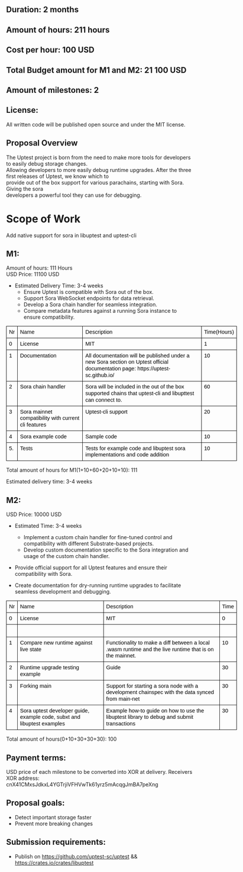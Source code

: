 

## Duration: 2 months
## Amount of hours: 211 hours
## Cost per hour: 100 USD
## Total Budget amount for M1 and M2: 21 100 USD
## Amount of milestones: 2
## License:
All written code will be published open source and under the MIT license. 

## Proposal Overview
The Uptest project is born from the need to make more tools for developers to easily debug storage changes.   
Allowing developers to more easily debug runtime upgrades. After the three first releases of Uptest, we know which to    
provide out of the box support for various parachains, starting with Sora. Giving the sora    
developers a powerful tool they can use for debugging.  

# Scope of Work    
Add native support for sora in libuptest and uptest-cli   


## M1:  
Amount of hours: 111 Hours   
USD Price: 11100 USD      
-   Estimated Delivery Time: 3-4 weeks
    -   Ensure Uptest is compatible with Sora out of the box.
    -   Support Sora WebSocket endpoints for data retrieval.
    -   Develop a Sora chain handler for seamless integration.
    -   Compare metadata features against a running Sora instance to ensure compatibility.

<table style="border:none;border-collapse:collapse;table-layout:fixed;width:468pt"><colgroup><col><col><col><col></colgroup><tbody><tr style="height:0pt"><td style="border-left:solid #000000 1pt;border-right:solid #000000 1pt;border-bottom:solid #000000 1pt;border-top:solid #000000 1pt;vertical-align:top;padding:5pt 5pt 5pt 5pt;overflow:hidden;overflow-wrap:break-word;"><p dir="ltr" style="line-height:1.2;margin-top:0pt;margin-bottom:0pt;"><span style="font-size: 11pt; font-family: Arial, sans-serif; color: rgb(0, 0, 0); font-variant-numeric: normal; font-variant-east-asian: normal; font-variant-alternates: normal; font-variant-position: normal; vertical-align: baseline; white-space-collapse: preserve;">Nr</span></p></td><td style="border-left:solid #000000 1pt;border-right:solid #000000 1pt;border-bottom:solid #000000 1pt;border-top:solid #000000 1pt;vertical-align:top;padding:5pt 5pt 5pt 5pt;overflow:hidden;overflow-wrap:break-word;"><p dir="ltr" style="line-height:1.2;margin-top:0pt;margin-bottom:0pt;"><span style="font-size: 11pt; font-family: Arial, sans-serif; color: rgb(0, 0, 0); font-variant-numeric: normal; font-variant-east-asian: normal; font-variant-alternates: normal; font-variant-position: normal; vertical-align: baseline; white-space-collapse: preserve;">Name</span></p></td><td style="border-left:solid #000000 1pt;border-right:solid #000000 1pt;border-bottom:solid #000000 1pt;border-top:solid #000000 1pt;vertical-align:top;padding:5pt 5pt 5pt 5pt;overflow:hidden;overflow-wrap:break-word;"><p dir="ltr" style="line-height:1.2;margin-top:0pt;margin-bottom:0pt;"><span style="font-size: 11pt; font-family: Arial, sans-serif; color: rgb(0, 0, 0); font-variant-numeric: normal; font-variant-east-asian: normal; font-variant-alternates: normal; font-variant-position: normal; vertical-align: baseline; white-space-collapse: preserve;">Description</span></p></td><td style="border-left:solid #000000 1pt;border-right:solid #000000 1pt;border-bottom:solid #000000 1pt;border-top:solid #000000 1pt;vertical-align:top;padding:5pt 5pt 5pt 5pt;overflow:hidden;overflow-wrap:break-word;"><p dir="ltr" style="line-height:1.2;margin-top:0pt;margin-bottom:0pt;"><span style="font-size: 11pt; font-family: Arial, sans-serif; color: rgb(0, 0, 0); font-variant-numeric: normal; font-variant-east-asian: normal; font-variant-alternates: normal; font-variant-position: normal; vertical-align: baseline; white-space-collapse: preserve;">Time(Hours)</span></p></td></tr><tr style="height:0pt"><td style="border-left:solid #000000 1pt;border-right:solid #000000 1pt;border-bottom:solid #000000 1pt;border-top:solid #000000 1pt;vertical-align:top;padding:5pt 5pt 5pt 5pt;overflow:hidden;overflow-wrap:break-word;"><p dir="ltr" style="line-height:1.2;margin-top:0pt;margin-bottom:0pt;"><span style="font-size: 11pt; font-family: Arial, sans-serif; color: rgb(0, 0, 0); font-variant-numeric: normal; font-variant-east-asian: normal; font-variant-alternates: normal; font-variant-position: normal; vertical-align: baseline; white-space-collapse: preserve;">0</span></p></td><td style="border-left:solid #000000 1pt;border-right:solid #000000 1pt;border-bottom:solid #000000 1pt;border-top:solid #000000 1pt;vertical-align:top;padding:5pt 5pt 5pt 5pt;overflow:hidden;overflow-wrap:break-word;"><p dir="ltr" style="line-height:1.2;margin-top:0pt;margin-bottom:0pt;"><span style="font-size: 11pt; font-family: Arial, sans-serif; color: rgb(0, 0, 0); font-variant-numeric: normal; font-variant-east-asian: normal; font-variant-alternates: normal; font-variant-position: normal; vertical-align: baseline; white-space-collapse: preserve;">License</span></p></td><td style="border-left:solid #000000 1pt;border-right:solid #000000 1pt;border-bottom:solid #000000 1pt;border-top:solid #000000 1pt;vertical-align:top;padding:5pt 5pt 5pt 5pt;overflow:hidden;overflow-wrap:break-word;"><p dir="ltr" style="line-height:1.2;margin-top:0pt;margin-bottom:0pt;"><span style="font-size: 11pt; font-family: Arial, sans-serif; color: rgb(0, 0, 0); font-variant-numeric: normal; font-variant-east-asian: normal; font-variant-alternates: normal; font-variant-position: normal; vertical-align: baseline; white-space-collapse: preserve;">MIT</span></p></td><td style="border-left:solid #000000 1pt;border-right:solid #000000 1pt;border-bottom:solid #000000 1pt;border-top:solid #000000 1pt;vertical-align:top;padding:5pt 5pt 5pt 5pt;overflow:hidden;overflow-wrap:break-word;"><p dir="ltr" style="line-height:1.2;margin-top:0pt;margin-bottom:0pt;"><span style="font-size: 11pt; font-family: Arial, sans-serif; color: rgb(0, 0, 0); font-variant-numeric: normal; font-variant-east-asian: normal; font-variant-alternates: normal; font-variant-position: normal; vertical-align: baseline; white-space-collapse: preserve;">1</span></p></td></tr><tr style="height:0pt"><td style="border-left:solid #000000 1pt;border-right:solid #000000 1pt;border-bottom:solid #000000 1pt;border-top:solid #000000 1pt;vertical-align:top;padding:5pt 5pt 5pt 5pt;overflow:hidden;overflow-wrap:break-word;"><p dir="ltr" style="line-height:1.2;margin-top:0pt;margin-bottom:0pt;"><span style="font-size: 11pt; font-family: Arial, sans-serif; color: rgb(0, 0, 0); font-variant-numeric: normal; font-variant-east-asian: normal; font-variant-alternates: normal; font-variant-position: normal; vertical-align: baseline; white-space-collapse: preserve;">1</span></p></td><td style="border-left:solid #000000 1pt;border-right:solid #000000 1pt;border-bottom:solid #000000 1pt;border-top:solid #000000 1pt;vertical-align:top;padding:5pt 5pt 5pt 5pt;overflow:hidden;overflow-wrap:break-word;"><p dir="ltr" style="line-height:1.2;margin-top:0pt;margin-bottom:0pt;"><span style="font-size: 11pt; font-family: Arial, sans-serif; color: rgb(0, 0, 0); font-variant-numeric: normal; font-variant-east-asian: normal; font-variant-alternates: normal; font-variant-position: normal; vertical-align: baseline; white-space-collapse: preserve;">Documentation</span></p></td><td style="border-left:solid #000000 1pt;border-right:solid #000000 1pt;border-bottom:solid #000000 1pt;border-top:solid #000000 1pt;vertical-align:top;padding:5pt 5pt 5pt 5pt;overflow:hidden;overflow-wrap:break-word;"><p dir="ltr" style="line-height:1.2;margin-top:0pt;margin-bottom:0pt;"><span style="font-size: 11pt; font-family: Arial, sans-serif; color: rgb(0, 0, 0); font-variant-numeric: normal; font-variant-east-asian: normal; font-variant-alternates: normal; font-variant-position: normal; vertical-align: baseline; white-space-collapse: preserve;">All documentation will be published under a new Sora section on Uptest official documentation page: https://uptest-sc.github.io/</span></p></td><td style="border-left:solid #000000 1pt;border-right:solid #000000 1pt;border-bottom:solid #000000 1pt;border-top:solid #000000 1pt;vertical-align:top;padding:5pt 5pt 5pt 5pt;overflow:hidden;overflow-wrap:break-word;"><p dir="ltr" style="line-height:1.2;margin-top:0pt;margin-bottom:0pt;"><span style="font-size: 11pt; font-family: Arial, sans-serif; color: rgb(0, 0, 0); font-variant-numeric: normal; font-variant-east-asian: normal; font-variant-alternates: normal; font-variant-position: normal; vertical-align: baseline; white-space-collapse: preserve;">10</span></p></td></tr><tr style="height:0pt"><td style="border-left:solid #000000 1pt;border-right:solid #000000 1pt;border-bottom:solid #000000 1pt;border-top:solid #000000 1pt;vertical-align:top;padding:5pt 5pt 5pt 5pt;overflow:hidden;overflow-wrap:break-word;"><p dir="ltr" style="line-height:1.2;margin-top:0pt;margin-bottom:0pt;"><span style="font-size: 11pt; font-family: Arial, sans-serif; color: rgb(0, 0, 0); font-variant-numeric: normal; font-variant-east-asian: normal; font-variant-alternates: normal; font-variant-position: normal; vertical-align: baseline; white-space-collapse: preserve;">2</span></p></td><td style="border-left:solid #000000 1pt;border-right:solid #000000 1pt;border-bottom:solid #000000 1pt;border-top:solid #000000 1pt;vertical-align:top;padding:5pt 5pt 5pt 5pt;overflow:hidden;overflow-wrap:break-word;"><p dir="ltr" style="line-height:1.2;margin-top:0pt;margin-bottom:0pt;"><span style="font-size: 11pt; font-family: Arial, sans-serif; color: rgb(0, 0, 0); font-variant-numeric: normal; font-variant-east-asian: normal; font-variant-alternates: normal; font-variant-position: normal; vertical-align: baseline; white-space-collapse: preserve;">Sora chain handler</span></p></td><td style="border-left:solid #000000 1pt;border-right:solid #000000 1pt;border-bottom:solid #000000 1pt;border-top:solid #000000 1pt;vertical-align:top;padding:5pt 5pt 5pt 5pt;overflow:hidden;overflow-wrap:break-word;"><p dir="ltr" style="line-height:1.2;margin-top:0pt;margin-bottom:0pt;"><span style="font-size: 11pt; font-family: Arial, sans-serif; color: rgb(0, 0, 0); font-variant-numeric: normal; font-variant-east-asian: normal; font-variant-alternates: normal; font-variant-position: normal; vertical-align: baseline; white-space-collapse: preserve;">Sora will be included in the out of the box supported chains that uptest-cli and libupttest can connect to.</span></p></td><td style="border-left:solid #000000 1pt;border-right:solid #000000 1pt;border-bottom:solid #000000 1pt;border-top:solid #000000 1pt;vertical-align:top;padding:5pt 5pt 5pt 5pt;overflow:hidden;overflow-wrap:break-word;"><p dir="ltr" style="line-height:1.2;margin-top:0pt;margin-bottom:0pt;"><span style="font-size: 11pt; font-family: Arial, sans-serif; color: rgb(0, 0, 0); font-variant-numeric: normal; font-variant-east-asian: normal; font-variant-alternates: normal; font-variant-position: normal; vertical-align: baseline; white-space-collapse: preserve;">60</span></p></td></tr><tr style="height:0pt"><td style="border-left:solid #000000 1pt;border-right:solid #000000 1pt;border-bottom:solid #000000 1pt;border-top:solid #000000 1pt;vertical-align:top;padding:5pt 5pt 5pt 5pt;overflow:hidden;overflow-wrap:break-word;"><p dir="ltr" style="line-height:1.2;margin-top:0pt;margin-bottom:0pt;"><span style="font-size: 11pt; font-family: Arial, sans-serif; color: rgb(0, 0, 0); font-variant-numeric: normal; font-variant-east-asian: normal; font-variant-alternates: normal; font-variant-position: normal; vertical-align: baseline; white-space-collapse: preserve;">3</span></p></td><td style="border-left:solid #000000 1pt;border-right:solid #000000 1pt;border-bottom:solid #000000 1pt;border-top:solid #000000 1pt;vertical-align:top;padding:5pt 5pt 5pt 5pt;overflow:hidden;overflow-wrap:break-word;"><p dir="ltr" style="line-height:1.2;margin-top:0pt;margin-bottom:0pt;"><span style="font-size: 11pt; font-family: Arial, sans-serif; color: rgb(0, 0, 0); font-variant-numeric: normal; font-variant-east-asian: normal; font-variant-alternates: normal; font-variant-position: normal; vertical-align: baseline; white-space-collapse: preserve;">Sora mainnet compatibility with current cli features</span></p></td><td style="border-left:solid #000000 1pt;border-right:solid #000000 1pt;border-bottom:solid #000000 1pt;border-top:solid #000000 1pt;vertical-align:top;padding:5pt 5pt 5pt 5pt;overflow:hidden;overflow-wrap:break-word;"><p dir="ltr" style="line-height:1.2;margin-top:0pt;margin-bottom:0pt;"><span style="font-size: 11pt; font-family: Arial, sans-serif; color: rgb(0, 0, 0); font-variant-numeric: normal; font-variant-east-asian: normal; font-variant-alternates: normal; font-variant-position: normal; vertical-align: baseline; white-space-collapse: preserve;">Uptest-cli support</span></p></td><td style="border-left:solid #000000 1pt;border-right:solid #000000 1pt;border-bottom:solid #000000 1pt;border-top:solid #000000 1pt;vertical-align:top;padding:5pt 5pt 5pt 5pt;overflow:hidden;overflow-wrap:break-word;"><p dir="ltr" style="line-height:1.2;margin-top:0pt;margin-bottom:0pt;"><span style="font-size: 11pt; font-family: Arial, sans-serif; color: rgb(0, 0, 0); font-variant-numeric: normal; font-variant-east-asian: normal; font-variant-alternates: normal; font-variant-position: normal; vertical-align: baseline; white-space-collapse: preserve;">20</span></p></td></tr><tr style="height:0pt"><td style="border-left:solid #000000 1pt;border-right:solid #000000 1pt;border-bottom:solid #000000 1pt;border-top:solid #000000 1pt;vertical-align:top;padding:5pt 5pt 5pt 5pt;overflow:hidden;overflow-wrap:break-word;"><p dir="ltr" style="line-height:1.2;margin-top:0pt;margin-bottom:0pt;"><span style="font-size: 11pt; font-family: Arial, sans-serif; color: rgb(0, 0, 0); font-variant-numeric: normal; font-variant-east-asian: normal; font-variant-alternates: normal; font-variant-position: normal; vertical-align: baseline; white-space-collapse: preserve;">4</span></p></td><td style="border-left:solid #000000 1pt;border-right:solid #000000 1pt;border-bottom:solid #000000 1pt;border-top:solid #000000 1pt;vertical-align:top;padding:5pt 5pt 5pt 5pt;overflow:hidden;overflow-wrap:break-word;"><p dir="ltr" style="line-height:1.2;margin-top:0pt;margin-bottom:0pt;"><span style="font-size: 11pt; font-family: Arial, sans-serif; color: rgb(0, 0, 0); font-variant-numeric: normal; font-variant-east-asian: normal; font-variant-alternates: normal; font-variant-position: normal; vertical-align: baseline; white-space-collapse: preserve;">Sora example code</span></p></td><td style="border-left:solid #000000 1pt;border-right:solid #000000 1pt;border-bottom:solid #000000 1pt;border-top:solid #000000 1pt;vertical-align:top;padding:5pt 5pt 5pt 5pt;overflow:hidden;overflow-wrap:break-word;"><p dir="ltr" style="line-height:1.2;margin-top:0pt;margin-bottom:0pt;"><span style="font-size: 11pt; font-family: Arial, sans-serif; color: rgb(0, 0, 0); font-variant-numeric: normal; font-variant-east-asian: normal; font-variant-alternates: normal; font-variant-position: normal; vertical-align: baseline; white-space-collapse: preserve;">Sample code</span></p></td><td style="border-left:solid #000000 1pt;border-right:solid #000000 1pt;border-bottom:solid #000000 1pt;border-top:solid #000000 1pt;vertical-align:top;padding:5pt 5pt 5pt 5pt;overflow:hidden;overflow-wrap:break-word;"><p dir="ltr" style="line-height:1.2;margin-top:0pt;margin-bottom:0pt;"><span style="font-size: 11pt; font-family: Arial, sans-serif; color: rgb(0, 0, 0); font-variant-numeric: normal; font-variant-east-asian: normal; font-variant-alternates: normal; font-variant-position: normal; vertical-align: baseline; white-space-collapse: preserve;">10</span></p></td></tr><tr style="height:0pt"><td style="border-left:solid #000000 1pt;border-right:solid #000000 1pt;border-bottom:solid #000000 1pt;border-top:solid #000000 1pt;vertical-align:top;padding:5pt 5pt 5pt 5pt;overflow:hidden;overflow-wrap:break-word;"><p dir="ltr" style="line-height:1.2;margin-top:0pt;margin-bottom:0pt;"><span style="font-size: 11pt; font-family: Arial, sans-serif; color: rgb(0, 0, 0); font-variant-numeric: normal; font-variant-east-asian: normal; font-variant-alternates: normal; font-variant-position: normal; vertical-align: baseline; white-space-collapse: preserve;">5.</span></p></td><td style="border-left:solid #000000 1pt;border-right:solid #000000 1pt;border-bottom:solid #000000 1pt;border-top:solid #000000 1pt;vertical-align:top;padding:5pt 5pt 5pt 5pt;overflow:hidden;overflow-wrap:break-word;"><p dir="ltr" style="line-height:1.2;margin-top:0pt;margin-bottom:0pt;"><span style="font-size: 11pt; font-family: Arial, sans-serif; color: rgb(0, 0, 0); font-variant-numeric: normal; font-variant-east-asian: normal; font-variant-alternates: normal; font-variant-position: normal; vertical-align: baseline; white-space-collapse: preserve;">Tests</span></p></td><td style="border-left:solid #000000 1pt;border-right:solid #000000 1pt;border-bottom:solid #000000 1pt;border-top:solid #000000 1pt;vertical-align:top;padding:5pt 5pt 5pt 5pt;overflow:hidden;overflow-wrap:break-word;"><p dir="ltr" style="line-height:1.2;margin-top:0pt;margin-bottom:0pt;"><span style="font-size: 11pt; font-family: Arial, sans-serif; color: rgb(0, 0, 0); font-variant-numeric: normal; font-variant-east-asian: normal; font-variant-alternates: normal; font-variant-position: normal; vertical-align: baseline; white-space-collapse: preserve;">Tests for example code and libuptest sora implementations and code addition</span></p></td><td style="border-left:solid #000000 1pt;border-right:solid #000000 1pt;border-bottom:solid #000000 1pt;border-top:solid #000000 1pt;vertical-align:top;padding:5pt 5pt 5pt 5pt;overflow:hidden;overflow-wrap:break-word;"><p dir="ltr" style="line-height:1.2;margin-top:0pt;margin-bottom:0pt;"><span style="font-size: 11pt; font-family: Arial, sans-serif; color: rgb(0, 0, 0); font-variant-numeric: normal; font-variant-east-asian: normal; font-variant-alternates: normal; font-variant-position: normal; vertical-align: baseline; white-space-collapse: preserve;">10</span></p></td></tr></tbody></table>

Total amount of hours for M1(1+10+60+20+10+10): 111

Estimated delivery time: 3-4 weeks

## M2:  
USD Price: 10000 USD 
-   Estimated Time: 3-4 weeks

    -   Implement a custom chain handler for fine-tuned control and compatibility with different Substrate-based projects.
    -   Develop custom documentation specific to the Sora integration and usage of the custom chain handler.
-   Provide official support for all Uptest features and ensure their compatibility with Sora.
-   Create documentation for dry-running runtime upgrades to facilitate seamless development and debugging.

<table style="border:none;border-collapse:collapse;table-layout:fixed;width:468pt"><colgroup><col><col><col><col></colgroup><tbody><tr style="height:0pt"><td style="border-left:solid #000000 1pt;border-right:solid #000000 1pt;border-bottom:solid #000000 1pt;border-top:solid #000000 1pt;vertical-align:top;padding:5pt 5pt 5pt 5pt;overflow:hidden;overflow-wrap:break-word;"><p dir="ltr" style="line-height:1.2;margin-top:0pt;margin-bottom:0pt;"><span style="font-size: 11pt; font-family: Arial, sans-serif; color: rgb(0, 0, 0); font-variant-numeric: normal; font-variant-east-asian: normal; font-variant-alternates: normal; font-variant-position: normal; vertical-align: baseline; white-space-collapse: preserve;">Nr</span></p></td><td style="border-left:solid #000000 1pt;border-right:solid #000000 1pt;border-bottom:solid #000000 1pt;border-top:solid #000000 1pt;vertical-align:top;padding:5pt 5pt 5pt 5pt;overflow:hidden;overflow-wrap:break-word;"><p dir="ltr" style="line-height:1.2;margin-top:0pt;margin-bottom:0pt;"><span style="font-size: 11pt; font-family: Arial, sans-serif; color: rgb(0, 0, 0); font-variant-numeric: normal; font-variant-east-asian: normal; font-variant-alternates: normal; font-variant-position: normal; vertical-align: baseline; white-space-collapse: preserve;">Name</span></p></td><td style="border-left:solid #000000 1pt;border-right:solid #000000 1pt;border-bottom:solid #000000 1pt;border-top:solid #000000 1pt;vertical-align:top;padding:5pt 5pt 5pt 5pt;overflow:hidden;overflow-wrap:break-word;"><p dir="ltr" style="line-height:1.2;margin-top:0pt;margin-bottom:0pt;"><span style="font-size: 11pt; font-family: Arial, sans-serif; color: rgb(0, 0, 0); font-variant-numeric: normal; font-variant-east-asian: normal; font-variant-alternates: normal; font-variant-position: normal; vertical-align: baseline; white-space-collapse: preserve;">Description</span></p></td><td style="border-left:solid #000000 1pt;border-right:solid #000000 1pt;border-bottom:solid #000000 1pt;border-top:solid #000000 1pt;vertical-align:top;padding:5pt 5pt 5pt 5pt;overflow:hidden;overflow-wrap:break-word;"><p dir="ltr" style="line-height:1.2;margin-top:0pt;margin-bottom:0pt;"><span style="font-size: 11pt; font-family: Arial, sans-serif; color: rgb(0, 0, 0); font-variant-numeric: normal; font-variant-east-asian: normal; font-variant-alternates: normal; font-variant-position: normal; vertical-align: baseline; white-space-collapse: preserve;">Time</span></p></td></tr><tr style="height:0pt"><td style="border-left:solid #000000 1pt;border-right:solid #000000 1pt;border-bottom:solid #000000 1pt;border-top:solid #000000 1pt;vertical-align:top;padding:5pt 5pt 5pt 5pt;overflow:hidden;overflow-wrap:break-word;"><p dir="ltr" style="line-height:1.2;margin-top:0pt;margin-bottom:0pt;"><span style="font-size: 11pt; font-family: Arial, sans-serif; color: rgb(0, 0, 0); font-variant-numeric: normal; font-variant-east-asian: normal; font-variant-alternates: normal; font-variant-position: normal; vertical-align: baseline; white-space-collapse: preserve;">0</span></p></td><td style="border-left:solid #000000 1pt;border-right:solid #000000 1pt;border-bottom:solid #000000 1pt;border-top:solid #000000 1pt;vertical-align:top;padding:5pt 5pt 5pt 5pt;overflow:hidden;overflow-wrap:break-word;"><p dir="ltr" style="line-height:1.2;margin-top:0pt;margin-bottom:0pt;"><span style="font-size: 11pt; font-family: Arial, sans-serif; color: rgb(0, 0, 0); font-variant-numeric: normal; font-variant-east-asian: normal; font-variant-alternates: normal; font-variant-position: normal; vertical-align: baseline; white-space-collapse: preserve;">License</span></p></td><td style="border-left:solid #000000 1pt;border-right:solid #000000 1pt;border-bottom:solid #000000 1pt;border-top:solid #000000 1pt;vertical-align:top;padding:5pt 5pt 5pt 5pt;overflow:hidden;overflow-wrap:break-word;"><p dir="ltr" style="line-height:1.2;margin-top:0pt;margin-bottom:0pt;"><span style="font-size: 11pt; font-family: Arial, sans-serif; color: rgb(0, 0, 0); font-variant-numeric: normal; font-variant-east-asian: normal; font-variant-alternates: normal; font-variant-position: normal; vertical-align: baseline; white-space-collapse: preserve;">MIT</span></p></td><td style="border-left:solid #000000 1pt;border-right:solid #000000 1pt;border-bottom:solid #000000 1pt;border-top:solid #000000 1pt;vertical-align:top;padding:5pt 5pt 5pt 5pt;overflow:hidden;overflow-wrap:break-word;"><p dir="ltr" style="line-height:1.2;margin-top:0pt;margin-bottom:0pt;"><span style="font-size: 11pt; font-family: Arial, sans-serif; color: rgb(0, 0, 0); font-variant-numeric: normal; font-variant-east-asian: normal; font-variant-alternates: normal; font-variant-position: normal; vertical-align: baseline; white-space-collapse: preserve;">0</span></p></td></tr><tr style="height:0pt"><td style="border-left:solid #000000 1pt;border-right:solid #000000 1pt;border-bottom:solid #000000 1pt;border-top:solid #000000 1pt;vertical-align:top;padding:5pt 5pt 5pt 5pt;overflow:hidden;overflow-wrap:break-word;"><br></td><td style="border-left:solid #000000 1pt;border-right:solid #000000 1pt;border-bottom:solid #000000 1pt;border-top:solid #000000 1pt;vertical-align:top;padding:5pt 5pt 5pt 5pt;overflow:hidden;overflow-wrap:break-word;"><br></td><td style="border-left:solid #000000 1pt;border-right:solid #000000 1pt;border-bottom:solid #000000 1pt;border-top:solid #000000 1pt;vertical-align:top;padding:5pt 5pt 5pt 5pt;overflow:hidden;overflow-wrap:break-word;"><br></td><td style="border-left:solid #000000 1pt;border-right:solid #000000 1pt;border-bottom:solid #000000 1pt;border-top:solid #000000 1pt;vertical-align:top;padding:5pt 5pt 5pt 5pt;overflow:hidden;overflow-wrap:break-word;"><br></td></tr><tr style="height:0pt"><td style="border-left:solid #000000 1pt;border-right:solid #000000 1pt;border-bottom:solid #000000 1pt;border-top:solid #000000 1pt;vertical-align:top;padding:5pt 5pt 5pt 5pt;overflow:hidden;overflow-wrap:break-word;"><p dir="ltr" style="line-height:1.2;margin-top:0pt;margin-bottom:0pt;"><span style="font-size: 11pt; font-family: Arial, sans-serif; color: rgb(0, 0, 0); font-variant-numeric: normal; font-variant-east-asian: normal; font-variant-alternates: normal; font-variant-position: normal; vertical-align: baseline; white-space-collapse: preserve;">1</span></p></td><td style="border-left:solid #000000 1pt;border-right:solid #000000 1pt;border-bottom:solid #000000 1pt;border-top:solid #000000 1pt;vertical-align:top;padding:5pt 5pt 5pt 5pt;overflow:hidden;overflow-wrap:break-word;"><p dir="ltr" style="line-height:1.2;margin-top:0pt;margin-bottom:0pt;"><span style="font-size: 11pt; font-family: Arial, sans-serif; color: rgb(0, 0, 0); font-variant-numeric: normal; font-variant-east-asian: normal; font-variant-alternates: normal; font-variant-position: normal; vertical-align: baseline; white-space-collapse: preserve;">Compare new runtime against live state</span></p></td><td style="border-left:solid #000000 1pt;border-right:solid #000000 1pt;border-bottom:solid #000000 1pt;border-top:solid #000000 1pt;vertical-align:top;padding:5pt 5pt 5pt 5pt;overflow:hidden;overflow-wrap:break-word;"><p dir="ltr" style="line-height:1.2;margin-top:0pt;margin-bottom:0pt;"><span style="font-size: 11pt; font-family: Arial, sans-serif; color: rgb(0, 0, 0); font-variant-numeric: normal; font-variant-east-asian: normal; font-variant-alternates: normal; font-variant-position: normal; vertical-align: baseline; white-space-collapse: preserve;">Functionality to make a diff between a local .wasm runtime and the live runtime that is on the mainnet. </span></p></td><td style="border-left:solid #000000 1pt;border-right:solid #000000 1pt;border-bottom:solid #000000 1pt;border-top:solid #000000 1pt;vertical-align:top;padding:5pt 5pt 5pt 5pt;overflow:hidden;overflow-wrap:break-word;"><p dir="ltr" style="line-height:1.2;margin-top:0pt;margin-bottom:0pt;"><span style="font-size: 11pt; font-family: Arial, sans-serif; color: rgb(0, 0, 0); font-variant-numeric: normal; font-variant-east-asian: normal; font-variant-alternates: normal; font-variant-position: normal; vertical-align: baseline; white-space-collapse: preserve;">10</span></p></td></tr><tr style="height:0pt"><td style="border-left:solid #000000 1pt;border-right:solid #000000 1pt;border-bottom:solid #000000 1pt;border-top:solid #000000 1pt;vertical-align:top;padding:5pt 5pt 5pt 5pt;overflow:hidden;overflow-wrap:break-word;"><p dir="ltr" style="line-height:1.2;margin-top:0pt;margin-bottom:0pt;"><span style="font-size: 11pt; font-family: Arial, sans-serif; color: rgb(0, 0, 0); font-variant-numeric: normal; font-variant-east-asian: normal; font-variant-alternates: normal; font-variant-position: normal; vertical-align: baseline; white-space-collapse: preserve;">2</span></p></td><td style="border-left:solid #000000 1pt;border-right:solid #000000 1pt;border-bottom:solid #000000 1pt;border-top:solid #000000 1pt;vertical-align:top;padding:5pt 5pt 5pt 5pt;overflow:hidden;overflow-wrap:break-word;"><p dir="ltr" style="line-height:1.2;margin-top:0pt;margin-bottom:0pt;"><span style="font-size: 11pt; font-family: Arial, sans-serif; color: rgb(0, 0, 0); font-variant-numeric: normal; font-variant-east-asian: normal; font-variant-alternates: normal; font-variant-position: normal; vertical-align: baseline; white-space-collapse: preserve;">Runtime upgrade testing example </span></p></td><td style="border-left:solid #000000 1pt;border-right:solid #000000 1pt;border-bottom:solid #000000 1pt;border-top:solid #000000 1pt;vertical-align:top;padding:5pt 5pt 5pt 5pt;overflow:hidden;overflow-wrap:break-word;"><p dir="ltr" style="line-height:1.2;margin-top:0pt;margin-bottom:0pt;"><span style="font-size: 11pt; font-family: Arial, sans-serif; color: rgb(0, 0, 0); font-variant-numeric: normal; font-variant-east-asian: normal; font-variant-alternates: normal; font-variant-position: normal; vertical-align: baseline; white-space-collapse: preserve;">Guide</span></p></td><td style="border-left:solid #000000 1pt;border-right:solid #000000 1pt;border-bottom:solid #000000 1pt;border-top:solid #000000 1pt;vertical-align:top;padding:5pt 5pt 5pt 5pt;overflow:hidden;overflow-wrap:break-word;"><p dir="ltr" style="line-height:1.2;margin-top:0pt;margin-bottom:0pt;"><span style="font-size: 11pt; font-family: Arial, sans-serif; color: rgb(0, 0, 0); font-variant-numeric: normal; font-variant-east-asian: normal; font-variant-alternates: normal; font-variant-position: normal; vertical-align: baseline; white-space-collapse: preserve;">30</span></p></td></tr><tr style="height:0pt"><td style="border-left:solid #000000 1pt;border-right:solid #000000 1pt;border-bottom:solid #000000 1pt;border-top:solid #000000 1pt;vertical-align:top;padding:5pt 5pt 5pt 5pt;overflow:hidden;overflow-wrap:break-word;"><p dir="ltr" style="line-height:1.2;margin-top:0pt;margin-bottom:0pt;"><span style="font-size: 11pt; font-family: Arial, sans-serif; color: rgb(0, 0, 0); font-variant-numeric: normal; font-variant-east-asian: normal; font-variant-alternates: normal; font-variant-position: normal; vertical-align: baseline; white-space-collapse: preserve;">3</span></p></td><td style="border-left:solid #000000 1pt;border-right:solid #000000 1pt;border-bottom:solid #000000 1pt;border-top:solid #000000 1pt;vertical-align:top;padding:5pt 5pt 5pt 5pt;overflow:hidden;overflow-wrap:break-word;"><p dir="ltr" style="line-height:1.2;margin-top:0pt;margin-bottom:0pt;"><span style="font-size: 11pt; font-family: Arial, sans-serif; color: rgb(0, 0, 0); font-variant-numeric: normal; font-variant-east-asian: normal; font-variant-alternates: normal; font-variant-position: normal; vertical-align: baseline; white-space-collapse: preserve;">Forking main</span></p></td><td style="border-left:solid #000000 1pt;border-right:solid #000000 1pt;border-bottom:solid #000000 1pt;border-top:solid #000000 1pt;vertical-align:top;padding:5pt 5pt 5pt 5pt;overflow:hidden;overflow-wrap:break-word;"><p dir="ltr" style="line-height:1.2;margin-top:0pt;margin-bottom:0pt;"><span style="font-size: 11pt; font-family: Arial, sans-serif; color: rgb(0, 0, 0); font-variant-numeric: normal; font-variant-east-asian: normal; font-variant-alternates: normal; font-variant-position: normal; vertical-align: baseline; white-space-collapse: preserve;">Support for starting a sora node with a development chainspec with the data synced from main-net</span></p></td><td style="border-left:solid #000000 1pt;border-right:solid #000000 1pt;border-bottom:solid #000000 1pt;border-top:solid #000000 1pt;vertical-align:top;padding:5pt 5pt 5pt 5pt;overflow:hidden;overflow-wrap:break-word;"><p dir="ltr" style="line-height:1.2;margin-top:0pt;margin-bottom:0pt;"><span style="font-size: 11pt; font-family: Arial, sans-serif; color: rgb(0, 0, 0); font-variant-numeric: normal; font-variant-east-asian: normal; font-variant-alternates: normal; font-variant-position: normal; vertical-align: baseline; white-space-collapse: preserve;">30</span></p></td></tr><tr style="height:0pt"><td style="border-left:solid #000000 1pt;border-right:solid #000000 1pt;border-bottom:solid #000000 1pt;border-top:solid #000000 1pt;vertical-align:top;padding:5pt 5pt 5pt 5pt;overflow:hidden;overflow-wrap:break-word;"><p dir="ltr" style="line-height:1.2;margin-top:0pt;margin-bottom:0pt;"><span style="font-size: 11pt; font-family: Arial, sans-serif; color: rgb(0, 0, 0); font-variant-numeric: normal; font-variant-east-asian: normal; font-variant-alternates: normal; font-variant-position: normal; vertical-align: baseline; white-space-collapse: preserve;">4</span></p></td><td style="border-left:solid #000000 1pt;border-right:solid #000000 1pt;border-bottom:solid #000000 1pt;border-top:solid #000000 1pt;vertical-align:top;padding:5pt 5pt 5pt 5pt;overflow:hidden;overflow-wrap:break-word;"><p dir="ltr" style="line-height:1.2;margin-top:0pt;margin-bottom:0pt;"><span style="font-size: 11pt; font-family: Arial, sans-serif; color: rgb(0, 0, 0); font-variant-numeric: normal; font-variant-east-asian: normal; font-variant-alternates: normal; font-variant-position: normal; vertical-align: baseline; white-space-collapse: preserve;">Sora uptest developer guide, example code, subxt and libuptest examples</span></p></td><td style="border-left:solid #000000 1pt;border-right:solid #000000 1pt;border-bottom:solid #000000 1pt;border-top:solid #000000 1pt;vertical-align:top;padding:5pt 5pt 5pt 5pt;overflow:hidden;overflow-wrap:break-word;"><p dir="ltr" style="line-height:1.2;margin-top:0pt;margin-bottom:0pt;"><span style="font-size: 11pt; font-family: Arial, sans-serif; color: rgb(0, 0, 0); font-variant-numeric: normal; font-variant-east-asian: normal; font-variant-alternates: normal; font-variant-position: normal; vertical-align: baseline; white-space-collapse: preserve;">Example how-to guide on how to use the libuptest library to debug and submit transactions </span></p></td><td style="border-left:solid #000000 1pt;border-right:solid #000000 1pt;border-bottom:solid #000000 1pt;border-top:solid #000000 1pt;vertical-align:top;padding:5pt 5pt 5pt 5pt;overflow:hidden;overflow-wrap:break-word;"><p dir="ltr" style="line-height:1.2;margin-top:0pt;margin-bottom:0pt;"><span style="font-size: 11pt; font-family: Arial, sans-serif; color: rgb(0, 0, 0); font-variant-numeric: normal; font-variant-east-asian: normal; font-variant-alternates: normal; font-variant-position: normal; vertical-align: baseline; white-space-collapse: preserve;">30</span></p></td></tr></tbody></table>


Total amount of hours(0+10+30+30+30): 100

## Payment terms:
USD price of each milestone to be converted into XOR at delivery. 
Receivers XOR address: cnX41CMxsJdkxL4YGTrjiVFHVwTk61yrz5mAcqgJmBA7peXng

## Proposal goals:
-  Detect important storage faster
-  Prevent more breaking changes  

## Submission requirements: 
  -  Publish on https://github.com/uptest-sc/uptest && https://crates.io/crates/libuptest
